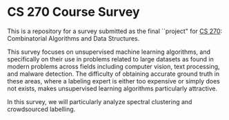 # CS 270 Course Survey

This is a repository for a survey submitted as the final ``project" for
[CS 270](http://www.cse.cuhk.edu.hk/~chi/cs270/): Combinatorial Algorithms and
Data Structures.

This survey focuses on unsupervised machine learning algorithms, and
specifically on their use in problems related to large datasets as found in
modern problems across fields including computer vision, text processing, and
malware detection. The difficulty of obtaining accurate ground truth in these
areas, where a labeling expert is either too expensive or simply does not exists,
makes unsupervised learning algorithms particularly attractive.

In this survey, we will particularly analyze spectral clustering and
crowdsourced labelling.
